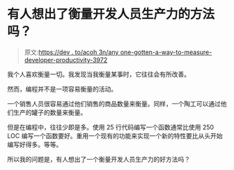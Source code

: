 # 有人想出了衡量开发人员生产力的方法吗？

> 原文:[https://dev . to/acoh 3n/any one-gotten-a-way-to-measure-developer-productivity-3972](https://dev.to/acoh3n/anyone-figured-out-a-way-to-measure-developer-productivity-3972)

我个人喜欢衡量一切。我发现当我衡量某事时，它往往会有所改善。

然而，编程并不是一项容易衡量的活动。

一个销售人员很容易通过他们销售的商品数量来衡量。同样，一个陶工可以通过他们生产的罐子的数量来衡量。

但是在编程中，往往少即是多。使用 25 行代码编写一个函数通常比使用 250 LOC 编写一个函数要好。重用一个现有的功能来实现一个新的特性要比从头开始编写好得多。等等。

所以我的问题是，有人想出了一个衡量开发人员生产力的好方法吗？